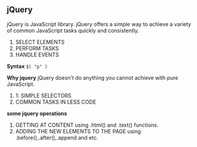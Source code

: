## jQuery
jQuery is JavaScript library.
jQuery offers a simple way to achieve a variety of common
JavaScript tasks quickly and consistently.
1. SELECT ELEMENTS
2. PERFORM TASKS
3. HANDLE EVENTS

**Syntax**
`$( "p" )`

**Why jquery**
jQuery doesn't do anything you cannot achieve with pure JavaScript.
1. 1: SIMPLE SELECTORS
2. COMMON TASKS IN LESS CODE

**some jquery operations**
1. GETTING AT CONTENT
using .html() and .text() functions.
2. ADDING THE NEW ELEMENTS TO THE PAGE
using .before(),.after(),.append and etc.
